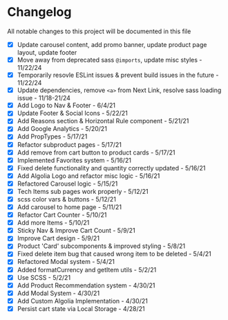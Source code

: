 # Changelog

All notable changes to this project will be documented in this file

- [x] Update carousel content, add promo banner, update product page layout, update footer
- [x] Move away from deprecated sass `@imports`, update misc styles - 11/22/24
- [x] Temporarily resovle ESLint issues & prevent build issues in the future - 11/22/24
- [x] Update dependencies, remove `<a>` from Next Link, resolve sass loading issue - 11/18-21/24
- [x] Add Logo to Nav & Footer - 6/4/21
- [x] Update Footer & Social Icons - 5/22/21
- [x] Add Reasons section & Horizontal Rule component - 5/21/21
- [x] Add Google Analytics - 5/20/21
- [x] Add PropTypes - 5/17/21
- [x] Refactor subproduct pages - 5/17/21
- [x] Add remove from cart button to product cards - 5/17/21
- [x] Implemented Favorites system - 5/16/21
- [x] Fixed delete functionality and quantity correctly updated - 5/16/21
- [x] Add Algolia Logo and refactor misc logic - 5/16/21
- [x] Refactored Carousel logic - 5/15/21
- [x] Tech Items sub pages work properly - 5/12/21
- [x] scss color vars & buttons - 5/12/21
- [x] Add carousel to home page - 5/11/21
- [x] Refactor Cart Counter - 5/10/21
- [x] Add more Items - 5/10/21
- [x] Sticky Nav & Improve Cart Count - 5/9/21
- [x] Improve Cart design - 5/9/21
- [x] Product 'Card' subcomponents & improved styling - 5/8/21
- [x] Fixed delete item bug that caused wrong item to be deleted - 5/4/21
- [x] Refactored Modal system - 5/4/21
- [x] Added formatCurrency and getItem utils - 5/2/21
- [x] Use SCSS - 5/2/21
- [x] Add Product Recommendation system - 4/30/21
- [x] Add Modal System - 4/30/21
- [x] Add Custom Algolia Implementation - 4/30/21
- [x] Persist cart state via Local Storage - 4/28/21
